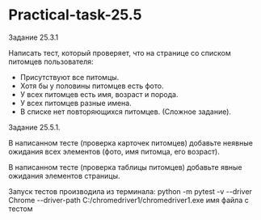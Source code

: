 # Practical-task-25.5

Задание 25.3.1

Написать тест, который проверяет, что на странице со списком питомцев пользователя:

- Присутствуют все питомцы.
- Хотя бы у половины питомцев есть фото.
- У всех питомцев есть имя, возраст и порода.
- У всех питомцев разные имена.
- В списке нет повторяющихся питомцев. (Сложное задание).

Задание 25.5.1.

В написанном тесте (проверка карточек питомцев) добавьте неявные ожидания всех элементов (фото, имя питомца, его возраст).

В написанном тесте (проверка таблицы питомцев) добавьте явные ожидания элементов страницы.


Запуск тестов производила из терминала:
python -m pytest -v --driver Chrome --driver-path C:/chromedriver1/chromedriver1.exe имя файла с тестом
